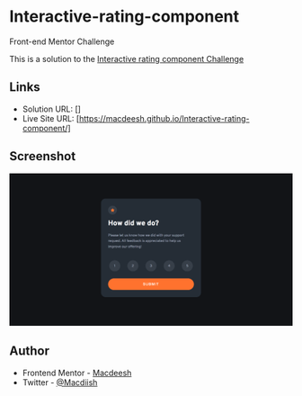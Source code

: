 # Interactive-rating-component
Front-end Mentor Challenge

This is a solution to the [Interactive rating component Challenge](https://www.frontendmentor.io/challenges/interactive-rating-component-koxpeBUmI) 

## Links

- Solution URL: []
- Live Site URL: [https://macdeesh.github.io/Interactive-rating-component/]

## Screenshot

![](./ScreenShot.png)

## Author

 - Frontend Mentor - [Macdeesh](https://www.frontendmentor.io/profile/macdeesh)
 - Twitter - [@Macdiish](https://twitter.com/Macdiish)
 
